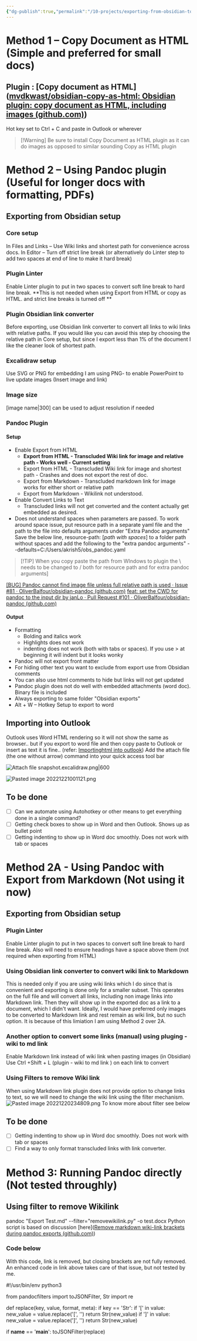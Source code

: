 ```yaml
---
{"dg-publish":true,"permalink":"/10-projects/exporting-from-obsidian-to-outlook-or-other-email/","tags":["project"]}
---
```



# Method 1 – Copy Document as HTML (Simple and preferred for small docs)

## Plugin : [Copy document as HTML]([mvdkwast/obsidian-copy-as-html: Obsidian plugin: copy document as HTML, including images (github.com)](https://github.com/mvdkwast/obsidian-copy-as-html))
Hot key set to Ctrl + C
and paste in Outlook or wherever
>[!Warning] Be sure to install Copy Document as HTML plugin as it can do images as opposed to similar sounding Copy as HTML plugin

# Method 2 – Using Pandoc plugin (Useful for longer docs with formatting, PDFs)
## Exporting from Obsidian setup
### Core setup
In Files and Links – Use Wiki links and shortest path for convenience across docs.
In Editor – Turn off strict line break (or alternatively do Linter step to add two spaces at end of line to make it hard break)

### Plugin Linter 
Enable Linter plugin to put in two spaces to convert soft line break to hard line break. **This is not needed when using Export from HTML or copy as HTML. and strict line breaks is turned off **

### Plugin Obsidian link converter
Before exporting, use Obsidian link converter to convert all links to wiki links with relative paths. If you would like you can avoid this step by choosing the relative path in Core setup, but since I export less than 1% of the document I like the cleaner look of shortest path.

### Excalidraw setup
  Use SVG or PNG for embedding
  I am using PNG- to enable PowerPoint to live update images (Insert image and link)

### Image size
[image name|300] can be used to adjust resolution if needed

### Pandoc Plugin 
#### Setup
- Enable Export from HTML
	- **Export from HTML - Transcluded Wiki link for image and relative path - Works well - Current setting**
	- Export from HTML - Transcluded Wiki link for image and shortest path - Crashes and does not export the rest of doc. 
	- Export from Markdown - Transcluded markdown link for image works for either short or relative path
	- Export from Markdown - Wikilink not understood. 
- Enable Convert Links to Text
	- Transcluded links will not get converted and the content actually get embedded as desired. 
- Does not understand spaces when parameters are passed. To work around space issue, put resource path in a separate yaml file and the path to the file into defaults arguments under "Extra Pandoc arguments"
	Save the below line,
	resource-path: [*path with spaces*]
	to a folder path without spaces and add the following to the "extra pandoc arguments"
	--defaults=C:/Users/akrish5\/obs_pandoc.yaml
> [!TIP] When you copy paste the path from WIndows to plugin the \ needs to be changed to / both for resource path and for extra pandoc arguments]

[[BUG] Pandoc cannot find image file unless full relative path is used · Issue #81 · OliverBalfour/obsidian-pandoc (github.com)](https://github.com/OliverBalfour/obsidian-pandoc/issues/81)
[feat: set the CWD for pandoc to the input dir by janLo · Pull Request #101 · OliverBalfour/obsidian-pandoc (github.com)](https://github.com/OliverBalfour/obsidian-pandoc/pull/101)
#### Output
- Formatting
	- Bolding and italics work
	- Highlights does not work
	- indenting does not work (both with tabs or spaces). If you use > at beginning it will indent but it looks wonky
- Pandoc will not export front matter
- For hiding other text you want to exclude from export use  from Obsidian comments
- You can also use html comments to hide but links will not get updated
	<!--
	-->
- Pandoc plugin does not do well with embedded attachments (word doc). Binary file is included
- Always exporting to same folder "Obsidian exports"
- Alt + W – Hotkey Setup to export to word

## Importing into Outlook

Outlook uses Word HTML rendering so it will not show the same as browser.. but if you export to word file and then copy paste to Outlook or insert as text it is fine.. (refer: [Importinghtml into outlook](https://help.chamaileon.io/en/articles/2827710-how-to-import-my-html-template-to-outlook))
Add the attach file (the one without arrow) command  into your quick access tool bar


![Attach file snapshot.excalidraw.png|600](/img/user/99%20Attachments/Attach%20file%20snapshot.excalidraw.png)


![Pasted image 20221221001121.png](/img/user/99%20Attachments/Pasted%20image%2020221221001121.png)



## To be done
- [ ] Can we automate using Autohotkey or other means to get everything done in a single command? 
- [ ] Getting check boxes to show up in Word and then Outlook. Shows up as bullet point
- [ ] Getting indenting to show up in Word doc smoothly. Does not work with tab or spaces

# Method 2A - Using Pandoc with Export from Markdown (Not using it now)

## Exporting from Obsidian setup

### Plugin Linter 
Enable Linter plugin to put in two spaces to convert soft line break to hard line break. 
Also will need to ensure headings have a space above them (not required when exporting from HTML)

### Using Obsidian link converter to convert wiki link to Markdown
This is needed only if you are using wiki links which I do since that is convenient and exporting is done only for a smaller subset. This operates on the full file and will convert all links, including non image links into Markdown link. Then they will show up in the exported doc as a link to a document, which I didn't want. Ideally, I would have preferred only images to be converted to Markdown link and rest remain as wiki link, but no such option.  It is because of this limiation I am using Method 2 over 2A.

### Another option to convert some links (manual) using pluging - wiki to md link
Enable Markdown link instead of wiki link when pasting images (in Obsidian)
	Use Ctrl +Shift + L (plugin - wiki to md link ) on each link to convert
### Using Filters to remove Wiki link
When using Markdown link plugin does not provide option to change links to text, so we will need to change the wiki link using the filter mechanism. 
![Pasted image 20221220234809.png](/img/user/99%20Attachments/Pasted%20image%2020221220234809.png)
To know more about filter see below 

## To be done
- [ ] Getting indenting to show up in Word doc smoothly. Does not work with tab or spaces
- [ ] Find a way to only format transcluded links with link converter. 

# Method 3: Running Pandoc directly (Not tested throughly)

## Using filter to remove Wikilink
pandoc "Export Test.md" --filter="removewikilink.py" -o test.docx
Python script is based on discussion [here]([Remove markdown wiki-link brackets during pandoc exports (github.com)](https://gist.github.com/maybemkl/d9be15bcabadaa19d2ca50c87b59a92e#file-remove_links-py))

### Code below 
With this code, link is removed, but closing brackets are not fully removed. An enhanced code in link above takes care of that issue, but not tested by me. 

#!/usr/bin/env python3

from pandocfilters import toJSONFilter, Str
import re

def replace(key, value, format, meta):
    if key == 'Str':
        if '[' in value:
            new_value = value.replace('[', '')
            return Str(new_value)
        if ']' in value:
            new_value = value.replace(']', '')
            return Str(new_value)
     	
if __name__ == '__main__':
    toJSONFilter(replace)




